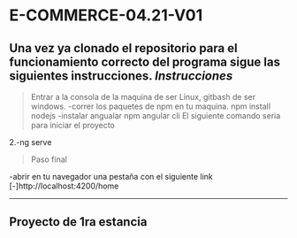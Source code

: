 # E-COMMERCE-04.21-V01
Una vez ya clonado el repositorio para el funcionamiento correcto del programa 
sigue las siguientes instrucciones.
                              *Instrucciones*
--------------------------------------------------------------------------

>Entrar a la consola de la maquina de ser Linux, gitbash de ser windows.
  -correr los paquetes de npm en tu maquina.
      npm install nodejs
  -instalar angualar
      npm angular cli
>El siguiente comando seria para iniciar el proyecto

2.-ng serve
>Paso final

  -abrir en tu navegador una pestaña con el siguiente link
      [-]http://localhost:4200/home
      
-----------------------------------------------------------------------------
Proyecto de 1ra estancia
-----------------------------------------------------------------------------
